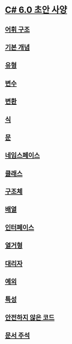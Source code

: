 # [C# 6.0 초안 사양](index.md)
## [어휘 구조](../../../../_csharplang/spec/lexical-structure.md)
## [기본 개념](../../../../_csharplang/spec/basic-concepts.md)
## [유형](../../../../_csharplang/spec/types.md)
## [변수](../../../../_csharplang/spec/variables.md)
## [변환](../../../../_csharplang/spec/conversions.md)
## [식](../../../../_csharplang/spec/expressions.md)
## [문](../../../../_csharplang/spec/statements.md)
## [네임스페이스](../../../../_csharplang/spec/namespaces.md)
## [클래스](../../../../_csharplang/spec/classes.md)
## [구조체](../../../../_csharplang/spec/structs.md)
## [배열](../../../../_csharplang/spec/arrays.md)
## [인터페이스](../../../../_csharplang/spec/interfaces.md)
## [열거형](../../../../_csharplang/spec/enums.md)
## [대리자](../../../../_csharplang/spec/delegates.md)
## [예외](../../../../_csharplang/spec/exceptions.md)
## [특성](../../../../_csharplang/spec/attributes.md)
## [안전하지 않은 코드](../../../../_csharplang/spec/unsafe-code.md)
## [문서 주석](../../../../_csharplang/spec/documentation-comments.md)
